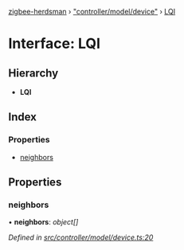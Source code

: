 [zigbee-herdsman](../README.md) › ["controller/model/device"](../modules/_controller_model_device_.md) › [LQI](_controller_model_device_.lqi.md)

# Interface: LQI

## Hierarchy

* **LQI**

## Index

### Properties

* [neighbors](_controller_model_device_.lqi.md#neighbors)

## Properties

###  neighbors

• **neighbors**: *object[]*

*Defined in [src/controller/model/device.ts:20](https://github.com/Koenkk/zigbee-herdsman/blob/master/src/src/controller/model/device.ts#L20)*
